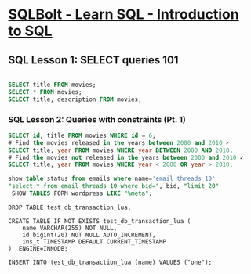 # [SQLBolt - Learn SQL - Introduction to SQL](https://sqlbolt.com/)

## SQL Lesson 1: SELECT queries 101

```sql

SELECT title FROM movies;
SELECT * FROM movies;
SELECT title, description FROM movies;

```

### SQL Lesson 2: Queries with constraints (Pt. 1)

```sql
SELECT id, title FROM movies WHERE id = 6;
# Find the movies released in the years between 2000 and 2010 ✓
SELECT title, year FROM movies WHERE year BETWEEN 2000 AND 2010;
# Find the movies not released in the years between 2000 and 2010 ✓
SELECT title, year FROM movies WHERE year < 2000 OR year > 2010;

show table status from emails where name='email_threads_10'
"select * from email_threads_10 where bid=", bid, "limit 20"
 SHOW TABLES FORM wordpress LIKE "%meta";

```

```
DROP TABLE test_db_transaction_lua;

CREATE TABLE IF NOT EXISTS test_db_transaction_lua (
    name VARCHAR(255) NOT NULL,
    id bigint(20) NOT NULL AUTO_INCREMENT,
    ins_t TIMESTAMP DEFAULT CURRENT_TIMESTAMP
)  ENGINE=INNODB;

INSERT INTO test_db_transaction_lua (name) VALUES ("one");

```
